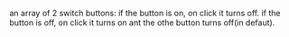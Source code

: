 an array of 2 switch buttons: 
if the button is on, on click it turns off.
if the button is off, on click it turns on ant the othe button turns off(in defaut).